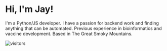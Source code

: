 # Hi, I'm Jay!
I'm a Python/JS developer.
I have a passion for backend work and finding anything that can be automated.
Previous experience in bioinformatics and vaccine development.
Based in The Great Smoky Mountains. 

![visitors](https://visitor-badge.glitch.me/badge?page_id=page.id)
